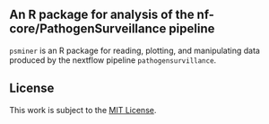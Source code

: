 ## An R package for analysis of the nf-core/PathogenSurveillance pipeline

`psminer` is an R package for reading, plotting, and manipulating data produced by the nextflow pipeline `pathogensurvillance`. 

## License

This work is subject to the [MIT
License](https://github.com/grunwaldlab/metacoder/blob/master/LICENSE).
